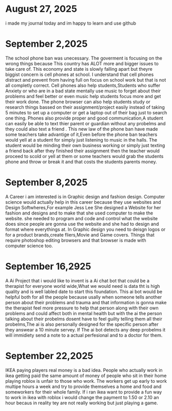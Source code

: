 # August 27, 2025
i made my journal today and im happy to learn and use github
 
 # September 2,2025
The school phone ban was unecessary. The goverment is focusing on the wrong things because This country has ALOT more and bigger issues to take care of. This economy and state is slowly falling apart but theyre biggist concern is cell phones at school. I understand that cell phones distract and prevent from having full on focus on school work but that is not all completly correct. Cell phones also help students,Students who suffer Anxiety or who are in a bad state mentally use music to forget about their problems and feel better or even music help students focus more and get their work done. The phone browser can also help students study or research things bassed on their assignment/project easily instead of taking 5 minutes to set up a computer or get a laptop out of their bag just to search one thing. Phones also provide proper and good communication,A student can easily be able to text thier parent or guardian without any probelms and they could also text a friend . This new law of the phone ban have made some teachers take advantige of it,Even before the phone ban teachers would yell at a student for simply just listening to music in the halls. The student would be minding their own business working or simply just texting a friend back after they finished their assignment then the teacher would proceed to scold or yell at them or some teachers would grab the students phone and throw or break it and that costs the students parents money.

# September 8,2025
A Career i am interested is in Graphic design and fashion design. Computer science would actually help in this career because they use websites and Design Softwheres,For example Jess Lee She designed a Website for her fashion and designs and to make that she used computer to make the website. she needed to program and code and control what the website does since people are gonna use the website and she had to design and format where everythings at. In Graphic design you need to deisgn logos or for a product brands,create fliers,Movie and Game covers. Things that require photoshop editing browsers and that browser is made with computer science too.


# September 16,2925
A Ai Project that i would like to invent is a Ai chat bot that could be a therapist for everyone world wide,What we would need is data tht is high quality and is well labled date to start this foundation. This ai bot would be helpful both for all the people because usally when someone tells another person about their problems and trauma and that information is gonna make the therapist feel more pressure to help that person along with their own problems and could affect both in mental health but with the ai the person talking about their probelms dosent have to feel guilty telling them all their probelms,The ai is also personally designed for the specific person after they answear a 10 minute servey. If The ai bot detects any deep probelms it will immidiety send a note to a actual perfesional and to a doctor for them.

# September 22,2025
IKEA paying players real money is a bad idea. People who actually work in ikea getting paid the same amount of money of people who sit in their home playing roblox is unfair to those who work. The workers get up early to work multipe hours a week and try to provide themselves a home and food and someworkers for their whole family. If i ran ikea want to provide a fun way to work in ikea with roblox i would change the payment to 1.50 or 2.10 an hour becaus in reality tey are not really working but just playing a game.
